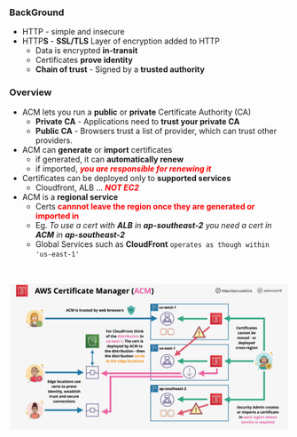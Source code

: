 ### BackGround
- HTTP - simple and insecure
- HTTP**S** - **SSL/TLS** Layer of encryption added to HTTP
    - Data is encrypted **in-transit**
    - Certificates **prove identity**
    - **Chain of trust** - Signed by a **trusted authority**

### Overview
- ACM lets you run a **public** or **private** Certificate Authority (CA)
    - **Private CA** - Applications need to **trust your private CA**
    - **Public CA** - Browsers trust a list of provider, which can trust other providers.
- ACM can **generate** or **import** certificates
    - if generated, it can **automatically renew**
    - if imported, <span style="color:red;font-weight:bold">*you are responsible for renewing it*</span>
- Certificates can be deployed only to **supported services**
    - Cloudfront, ALB ... <span style="color:red;font-weight:bold">*NOT EC2*</span>
- ACM is a **regional service**
    - Certs <span style="color:red;font-weight:bold">cannnot leave the region once they are generated or imported in</span>
    - Eg. *To use a cert with **ALB** in **ap-southeast-2** you need a cert in **ACM** in **ap-southeast-2***
    - Global Services such as **CloudFront** `operates as though within 'us-east-1'`

</br>

![acm](acm.png)